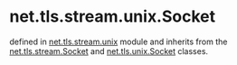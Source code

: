 # net.tls.stream.unix.Socket

defined in [net.tls.stream.unix](../lib/tls/stream/unix.lua) module and inherits from the [net.tls.stream.Socket](net_tls_stream_socket.md) and [net.tls.unix.Socket](net_tls_unix_socket.md) classes.
